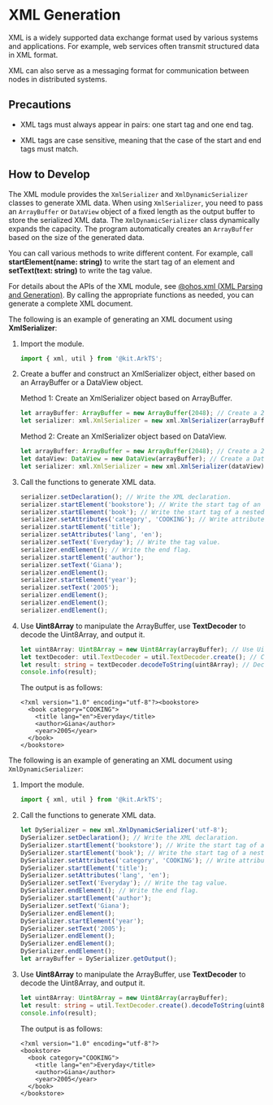 # XML Generation
<!--Kit: ArkTS-->
<!--Subsystem: CommonLibrary-->
<!--Owner: @xliu-huanwei; @shilei123; @huanghello-->
<!--Designer: @yuanyao14-->
<!--Tester: @kirl75; @zsw_zhushiwei-->
<!--Adviser: @ge-yafang-->


XML is a widely supported data exchange format used by various systems and applications. For example, web services often transmit structured data in XML format.


XML can also serve as a messaging format for communication between nodes in distributed systems.


## Precautions

- XML tags must always appear in pairs: one start tag and one end tag.

- XML tags are case sensitive, meaning that the case of the start and end tags must match.


## How to Develop

The XML module provides the `XmlSerializer` and `XmlDynamicSerializer` classes to generate XML data. When using `XmlSerializer`, you need to pass an `ArrayBuffer` or `DataView` object of a fixed length as the output buffer to store the serialized XML data.
The `XmlDynamicSerializer` class dynamically expands the capacity. The program automatically creates an `ArrayBuffer` based on the size of the generated data.

You can call various methods to write different content. For example, call **startElement(name: string)** to write the start tag of an element and **setText(text: string)** to write the tag value.

For details about the APIs of the XML module, see [@ohos.xml (XML Parsing and Generation)](../reference/apis-arkts/js-apis-xml.md). By calling the appropriate functions as needed, you can generate a complete XML document.

The following is an example of generating an XML document using **XmlSerializer**:

1. Import the module.

   ```ts
   import { xml, util } from '@kit.ArkTS';
   ```

2. Create a buffer and construct an XmlSerializer object, either based on an ArrayBuffer or a DataView object.

   Method 1: Create an XmlSerializer object based on ArrayBuffer.

   ```ts
   let arrayBuffer: ArrayBuffer = new ArrayBuffer(2048); // Create a 2048-byte ArrayBuffer.
   let serializer: xml.XmlSerializer = new xml.XmlSerializer(arrayBuffer); // Create an XmlSerializer object based on the ArrayBuffer.
   ```

   Method 2: Create an XmlSerializer object based on DataView.

   ```ts
   let arrayBuffer: ArrayBuffer = new ArrayBuffer(2048); // Create a 2048-byte ArrayBuffer.
   let dataView: DataView = new DataView(arrayBuffer); // Create a DataView.
   let serializer: xml.XmlSerializer = new xml.XmlSerializer(dataView); // Create an XmlSerializer object based on the object of the DataView type.
   ```

3. Call the functions to generate XML data.

   ```ts
   serializer.setDeclaration(); // Write the XML declaration.
   serializer.startElement('bookstore'); // Write the start tag of an element.
   serializer.startElement('book'); // Write the start tag of a nested element.
   serializer.setAttributes('category', 'COOKING'); // Write attributes and attribute values.
   serializer.startElement('title');
   serializer.setAttributes('lang', 'en');
   serializer.setText('Everyday'); // Write the tag value.
   serializer.endElement(); // Write the end flag.
   serializer.startElement('author');
   serializer.setText('Giana');
   serializer.endElement();
   serializer.startElement('year');
   serializer.setText('2005');
   serializer.endElement();
   serializer.endElement();
   serializer.endElement();
   ```

4. Use **Uint8Array** to manipulate the ArrayBuffer, use **TextDecoder** to decode the Uint8Array, and output it.

   ```ts
   let uint8Array: Uint8Array = new Uint8Array(arrayBuffer); // Use Uint8Array to read data from the ArrayBuffer.
   let textDecoder: util.TextDecoder = util.TextDecoder.create(); // Call the TextDecoder class of the util module.
   let result: string = textDecoder.decodeToString(uint8Array); // Decode the Uint8Array.
   console.info(result);
   ```

   The output is as follows:

   ```
   <?xml version="1.0" encoding="utf-8"?><bookstore>
     <book category="COOKING">
       <title lang="en">Everyday</title>
       <author>Giana</author>
       <year>2005</year>
     </book>
   </bookstore>
   ```

The following is an example of generating an XML document using `XmlDynamicSerializer`:

1. Import the module.

   ```ts
   import { xml, util } from '@kit.ArkTS';
   ```

2. Call the functions to generate XML data.

   ```ts
   let DySerializer = new xml.XmlDynamicSerializer('utf-8');
   DySerializer.setDeclaration(); // Write the XML declaration.
   DySerializer.startElement('bookstore'); // Write the start tag of an element.
   DySerializer.startElement('book'); // Write the start tag of a nested element.
   DySerializer.setAttributes('category', 'COOKING'); // Write attributes and attribute values.
   DySerializer.startElement('title');
   DySerializer.setAttributes('lang', 'en');
   DySerializer.setText('Everyday'); // Write the tag value.
   DySerializer.endElement(); // Write the end flag.
   DySerializer.startElement('author');
   DySerializer.setText('Giana');
   DySerializer.endElement();
   DySerializer.startElement('year');
   DySerializer.setText('2005');
   DySerializer.endElement();
   DySerializer.endElement();
   DySerializer.endElement();
   let arrayBuffer = DySerializer.getOutput();
   ```

4. Use **Uint8Array** to manipulate the ArrayBuffer, use **TextDecoder** to decode the Uint8Array, and output it.

   ```ts
   let uint8Array: Uint8Array = new Uint8Array(arrayBuffer);
   let result: string = util.TextDecoder.create().decodeToString(uint8Array);
   console.info(result);
   ```

   The output is as follows:

   ```
   <?xml version="1.0" encoding="utf-8"?>
   <bookstore>
     <book category="COOKING">
       <title lang="en">Everyday</title>
       <author>Giana</author>
       <year>2005</year>
     </book>
   </bookstore>
   ```

